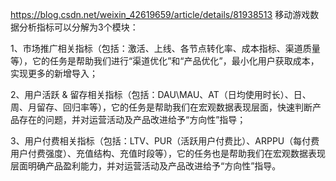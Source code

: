 https://blog.csdn.net/weixin_42619659/article/details/81938513
移动游戏数据分析指标可以分解为3个模块：

1、市场推广相关指标（包括：激活、上线、各节点转化率、成本指标、渠道质量等），它的任务是帮助我们进行“渠道优化”和“产品优化”，最小化用户获取成本，实现更多的新增导入；

2、用户活跃 & 留存相关指标（包括：DAU\MAU、AT（日均使用时长）、日、周、月留存、回归率等），它的任务是帮助我们在宏观数据表现层面，快速判断产品存在的问题，并对运营活动及产品改进给予“方向性”指导；

3、用户付费相关指标（包括：LTV、PUR（活跃用户付费比）、ARPPU（每付费用户付费强度）、充值结构、充值时段等），它的任务也是帮助我们在宏观数据表现层面明确产品盈利能力，并对运营活动及产品改进给予“方向性”指导。

